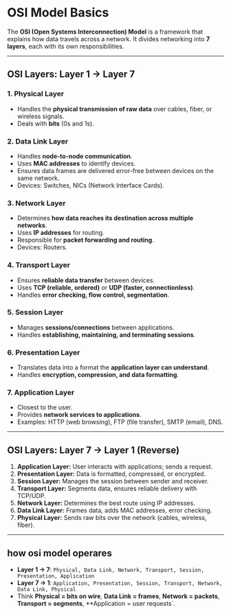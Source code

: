 # OSI Model Basics

The **OSI (Open Systems Interconnection) Model** is a framework that explains how data travels across a network. It divides networking into **7 layers**, each with its own responsibilities.

---

## OSI Layers: Layer 1 → Layer 7

### 1. Physical Layer
- Handles the **physical transmission of raw data** over cables, fiber, or wireless signals.  
- Deals with **bits** (0s and 1s).  

### 2. Data Link Layer
- Handles **node-to-node communication**.  
- Uses **MAC addresses** to identify devices.  
- Ensures data frames are delivered error-free between devices on the same network.  
- Devices: Switches, NICs (Network Interface Cards).  

### 3. Network Layer
- Determines **how data reaches its destination across multiple networks**.  
- Uses **IP addresses** for routing.  
- Responsible for **packet forwarding and routing**.  
- Devices: Routers.  

### 4. Transport Layer
- Ensures **reliable data transfer** between devices.  
- Uses **TCP (reliable, ordered)** or **UDP (faster, connectionless)**.  
- Handles **error checking, flow control, segmentation**.  

### 5. Session Layer
- Manages **sessions/connections** between applications.  
- Handles **establishing, maintaining, and terminating sessions**.  

### 6. Presentation Layer
- Translates data into a format the **application layer can understand**.  
- Handles **encryption, compression, and data formatting**.  

### 7. Application Layer
- Closest to the user.  
- Provides **network services to applications**.  
- Examples: HTTP (web browsing), FTP (file transfer), SMTP (email), DNS.  

---

## OSI Layers: Layer 7 → Layer 1 (Reverse)

1. **Application Layer:** User interacts with applications; sends a request.  
2. **Presentation Layer:** Data is formatted, compressed, or encrypted.  
3. **Session Layer:** Manages the session between sender and receiver.  
4. **Transport Layer:** Segments data, ensures reliable delivery with TCP/UDP.  
5. **Network Layer:** Determines the best route using IP addresses.  
6. **Data Link Layer:** Frames data, adds MAC addresses, error checking.  
7. **Physical Layer:** Sends raw bits over the network (cables, wireless, fiber).  

---

##  how osi model operares

-  **Layer 1 → 7**: `Physical, Data Link, Network, Transport, Session, Presentation, Application`  
-  **Layer 7 → 1**: `Application, Presentation, Session, Transport, Network, Data Link, Physical`  
- Think **Physical = bits on wire**, **Data Link = frames**, **Network = packets**, **Transport = segments**, **Application = user requests`.  

